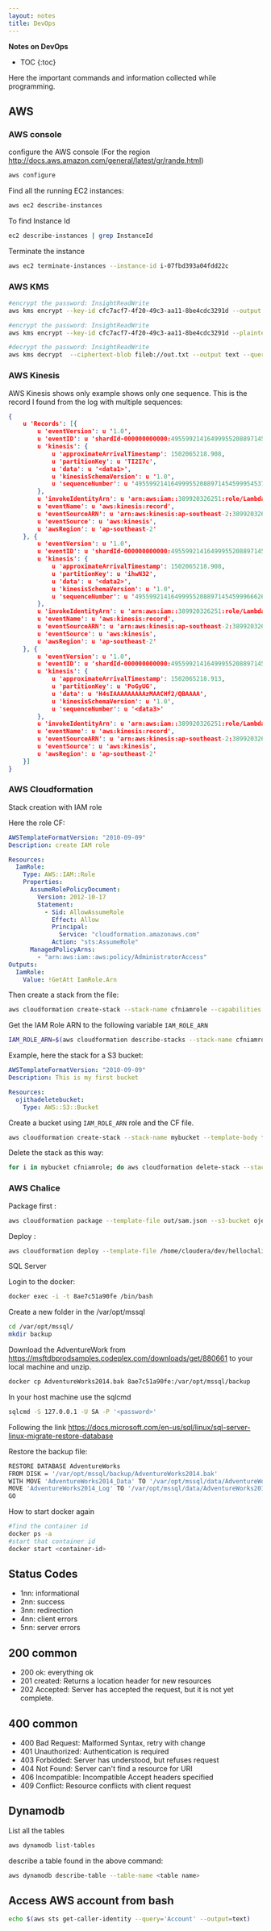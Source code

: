 ```yaml
---
layout: notes 
title: DevOps
---
```

**Notes on DevOps**

* TOC
{:toc}

Here the important commands and information collected while programming. 

## AWS

### AWS console

configure the AWS console (For the region  http://docs.aws.amazon.com/general/latest/gr/rande.html)

```bash
aws configure
```

Find all the running EC2 instances:

```bash
aws ec2 describe-instances
```

To find Instance Id

```bash
ec2 describe-instances | grep InstanceId
```

Terminate the instance 

```bash
aws ec2 terminate-instances --instance-id i-07fbd393a04fdd22c
```

### AWS KMS

```bash
#encrypt the password: InsightReadWrite
aws kms encrypt --key-id cfc7acf7-4f20-49c3-aa11-8be4cdc3291d --output text --query CiphertextBlob --plaintext InsightReadWrite

#encrypt the password: InsightReadWrite
aws kms encrypt --key-id cfc7acf7-4f20-49c3-aa11-8be4cdc3291d --plaintext fileb://test.txt --output text | base64 --decode > out.txt

#decrypt the password: InsightReadWrite
aws kms decrypt  --ciphertext-blob fileb://out.txt --output text --query Plaintext | base64 --decode
```

### AWS Kinesis

AWS Kinesis shows only example shows only one sequence. This is the record I found from the log with multiple sequences:

```json
{
    u 'Records': [{
        u 'eventVersion': u '1.0',
        u 'eventID': u 'shardId-000000000000:49559921416499955208897145459995453707469374714070171650',
        u 'kinesis': {
            u 'approximateArrivalTimestamp': 1502065218.908,
            u 'partitionKey': u 'TI2I7c',
            u 'data': u '<data1>',
            u 'kinesisSchemaVersion': u '1.0',
            u 'sequenceNumber': u '49559921416499955208897145459995453707469374714070171650'
        },
        u 'invokeIdentityArn': u 'arn:aws:iam::389920326251:role/Lambda-execution-role-Uat',
        u 'eventName': u 'aws:kinesis:record',
        u 'eventSourceARN': u 'arn:aws:kinesis:ap-southeast-2:389920326251:stream/ticketing-uat',
        u 'eventSource': u 'aws:kinesis',
        u 'awsRegion': u 'ap-southeast-2'
    }, {
        u 'eventVersion': u '1.0',
        u 'eventID': u 'shardId-000000000000:49559921416499955208897145459996662633288989343244877826',
        u 'kinesis': {
            u 'approximateArrivalTimestamp': 1502065218.908,
            u 'partitionKey': u 'ihwN32',
            u 'data': u '<data2>',
            u 'kinesisSchemaVersion': u '1.0',
            u 'sequenceNumber': u '49559921416499955208897145459996662633288989343244877826'
        },
        u 'invokeIdentityArn': u 'arn:aws:iam::389920326251:role/Lambda-execution-role-Uat',
        u 'eventName': u 'aws:kinesis:record',
        u 'eventSourceARN': u 'arn:aws:kinesis:ap-southeast-2:389920326251:stream/ticketing-uat',
        u 'eventSource': u 'aws:kinesis',
        u 'awsRegion': u 'ap-southeast-2'
    }, {
        u 'eventVersion': u '1.0',
        u 'eventID': u 'shardId-000000000000:49559921416499955208897145460000289410747833230768996354',
        u 'kinesis': {
            u 'approximateArrivalTimestamp': 1502065218.913,
            u 'partitionKey': u 'PoGyUG',
            u 'data': u 'H4sIAAAAAAAAAzMAACHf2/QBAAAA',
            u 'kinesisSchemaVersion': u '1.0',
            u 'sequenceNumber': u '<data3>'
        },
        u 'invokeIdentityArn': u 'arn:aws:iam::389920326251:role/Lambda-execution-role-Uat',
        u 'eventName': u 'aws:kinesis:record',
        u 'eventSourceARN': u 'arn:aws:kinesis:ap-southeast-2:389920326251:stream/ticketing-uat',
        u 'eventSource': u 'aws:kinesis',
        u 'awsRegion': u 'ap-southeast-2'
    }]
}
```

### AWS Cloudformation

Stack creation with IAM role

Here the role CF:

```yaml
AWSTemplateFormatVersion: "2010-09-09"
Description: create IAM role

Resources:
  IamRole:
    Type: AWS::IAM::Role
    Properties:
      AssumeRolePolicyDocument:
        Version: 2012-10-17
        Statement:
          - Sid: AllowAssumeRole
            Effect: Allow
            Principal:
              Service: "cloudformation.amazonaws.com"
            Action: "sts:AssumeRole"
      ManagedPolicyArns:
        - "arn:aws:iam::aws:policy/AdministratorAccess"
Outputs:
  IamRole:
    Value: !GetAtt IamRole.Arn     
```

Then create a stack from the file:

```bash
aws cloudformation create-stack --stack-name cfniamrole --capabilities CAPABILITY_IAM --template-body file://MyIamRole.yaml
```

Get the IAM Role ARN to the following variable `IAM_ROLE_ARN`

```bash
IAM_ROLE_ARN=$(aws cloudformation describe-stacks --stack-name cfniamrole --query "Stacks[0].Outputs[?OutputKey=='IamRole'].OutputValue" --output text)
```

Example, here the stack for a S3 bucket:

```yaml
AWSTemplateFormatVersion: "2010-09-09"
Description: This is my first bucket

Resources:
  ojithadeletebucket:
    Type: AWS::S3::Bucket
```

Create a bucket using `IAM_ROLE_ARN` role and the CF file.

```bash
aws cloudformation create-stack --stack-name mybucket --template-body file://mybucket.yaml --role-arn $IAM_ROLE_ARN
```

Delete the stack as this way:

```bash
for i in mybucket cfniamrole; do aws cloudformation delete-stack --stack-name  $i;done
```



### AWS Chalice

Package first :

```bash
aws cloudformation package --template-file out/sam.json --s3-bucket ojemr --output-template-file pkg.yaml
```

Deploy :

```bash
aws cloudformation deploy --template-file /home/cloudera/dev/hellochalice/pkg.yaml --stack-name hellochalice --capabilities CAPABILITY_IAM
```

SQL Server

Login to the docker:

```bash
docker exec -i -t 8ae7c51a90fe /bin/bash
```

Create a new folder in the /var/opt/mssql

```bash
cd /var/opt/mssql/
mkdir backup
```

Download the AdventureWork from https://msftdbprodsamples.codeplex.com/downloads/get/880661 to your local machine and unzip.

```bash
docker cp AdventureWorks2014.bak 8ae7c51a90fe:/var/opt/mssql/backup
```

In your host machine use the sqlcmd

```bash
sqlcmd -S 127.0.0.1 -U SA -P '<password>'
```

Following the link https://docs.microsoft.com/en-us/sql/linux/sql-server-linux-migrate-restore-database

Restore the backup file:

```bash
RESTORE DATABASE AdventureWorks
FROM DISK = '/var/opt/mssql/backup/AdventureWorks2014.bak'
WITH MOVE 'AdventureWorks2014_Data' TO '/var/opt/mssql/data/AdventureWorks2014_Data.mdf',
MOVE 'AdventureWorks2014_Log' TO '/var/opt/mssql/data/AdventureWorks2014_Log.ldf'
GO
```

How to start docker again

```bash
#find the container id
docker ps -a
#start that container id
docker start <container-id>
```
## Status Codes

- 1nn: informational
- 2nn: success
- 3nn: redirection
- 4nn: client errors
- 5nn: server errors

## 200 common

- 200 ok: everything ok
- 201 created: Returns a location header for new resources
- 202 Accepted: Server has accepted the request, but it is not yet complete.

## 400 common

- 400 Bad Request: Malformed Syntax, retry with change
- 401 Unauthorized: Authentication is required
- 403 Forbidded: Server has understood, but refuses request
- 404 Not Found: Server can't find a resource for URI
- 406 Incompatible: Incompatible Accept headers specified
- 409 Conflict: Resource conflicts with client request

## Dynamodb

List all the tables

```bash
aws dynamodb list-tables
```

describe a table found in the above command:

```bash
aws dynamodb describe-table --table-name <table name> 
```



## Access AWS account from bash

```bash
echo $(aws sts get-caller-identity --query='Account' --output=text)
```





<!--stackedit_data:
eyJoaXN0b3J5IjpbLTEzODU4MjM3NzAsLTU3NDc5MTM5N119
-->